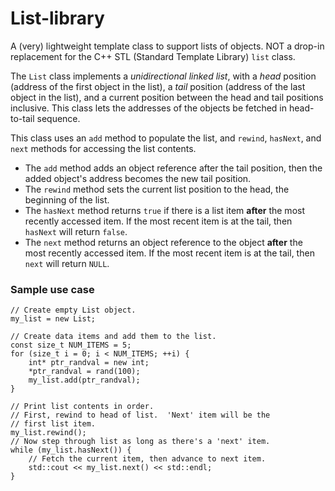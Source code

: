# List-library #

A (very) lightweight template class to support lists of objects.  NOT a drop-in replacement for the C++ STL (Standard Template Library) `list` class.

The `List` class implements a *unidirectional linked list*, with a *head* position (address of the first object in the list), a *tail*  position (address of the last object in the list), and a current position between the head and tail positions inclusive.  This class lets the addresses of the objects be fetched in head-to-tail sequence.

This class uses an `add` method to populate the list, and `rewind`, `hasNext`,  and `next` methods for accessing the list contents.

- The `add` method adds an object reference after the tail position, then the added object's address becomes the new tail position.
- The `rewind` method sets the current list position to the head, the beginning of the list.
- The `hasNext` method returns `true` if there is a list item **after** the most recently accessed item.  If the most recent item is at the tail, then `hasNext` will return `false`.
- The `next` method returns an object reference to the object **after** the most recently accessed item.  If the most recent item is at the tail, then `next` will return `NULL`.

### Sample use case ###

    // Create empty List object.
    my_list = new List;

    // Create data items and add them to the list.
    const size_t NUM_ITEMS = 5;
    for (size_t i = 0; i < NUM_ITEMS; ++i) {
    	int* ptr_randval = new int;
    	*ptr_randval = rand(100);
		my_list.add(ptr_randval);
    }

    // Print list contents in order.
    // First, rewind to head of list.  'Next' item will be the
    // first list item.
    my_list.rewind();
    // Now step through list as long as there's a 'next' item.
    while (my_list.hasNext()) {
    	// Fetch the current item, then advance to next item.
    	std::cout << my_list.next() << std::endl;
    }